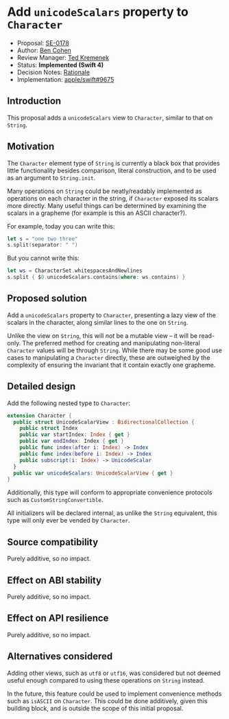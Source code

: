 # Add `unicodeScalars` property to `Character`

* Proposal: [SE-0178](0178-character-unicode-view.md)
* Author: [Ben Cohen](https://github.com/airspeedswift)
* Review Manager: [Ted Kremenek](https://github.com/tkremenek)
* Status: **Implemented (Swift 4)**
* Decision Notes: [Rationale](https://lists.swift.org/pipermail/swift-evolution/Week-of-Mon-20170515/036714.html)
* Implementation: [apple/swift#9675](https://github.com/apple/swift/pull/9675)

## Introduction

This proposal adds a `unicodeScalars` view to `Character`, similar to that on `String`.

## Motivation

The `Character` element type of `String` is currently a black box that provides
little functionality besides comparison, literal construction, and to be used
as an argument to `String.init`.

Many operations on `String` could be neatly/readably implemented as operations
on each character in the string, if `Character` exposed its scalars more
directly. Many useful things can be determined by examining the scalars in a
grapheme (for example is this an ASCII character?).

For example, today you can write this:

```swift
let s = "one two three"
s.split(separator: " ")
```

But you cannot write this:

```swift
let ws = CharacterSet.whitespacesAndNewlines
s.split { $0.unicodeScalars.contains(where: ws.contains) }
```

## Proposed solution

Add a `unicodeScalars` property to `Character`, presenting a lazy view of the
scalars in the character, along similar lines to the one on `String`.

Unlike the view on `String`, this will _not_ be a mutable view – it will be
read-only. The preferred method for creating and manipulating non-literal
`Character` values will be through `String`. While there may be some good
use cases to manipulating a `Character` directly, these are outweighed by the 
complexity of ensuring the invariant that it contain exactly one grapheme.

## Detailed design

Add the following nested type to `Character`:

```swift
extension Character {
  public struct UnicodeScalarView : BidirectionalCollection {
    public struct Index
    public var startIndex: Index { get }
    public var endIndex: Index { get }
    public func index(after i: Index) -> Index
    public func index(before i: Index) -> Index
    public subscript(i: Index) -> UnicodeScalar
  }
  public var unicodeScalars: UnicodeScalarView { get }
}
```

Additionally, this type will conform to appropriate convenience protocols such 
as `CustomStringConvertible`.

All initializers will be declared internal, as unlike the `String` equivalent,
this type will only ever be vended by `Character`.

## Source compatibility

Purely additive, so no impact.

## Effect on ABI stability

Purely additive, so no impact.

## Effect on API resilience

Purely additive, so no impact.

## Alternatives considered

Adding other views, such as `utf8` or `utf16`, was considered but not deemed useful
enough compared to using these operations on `String` instead.

In the future, this feature could be used to implement convenience methods such as
`isASCII` on `Character`. This could be done additively, given this building block,
and is outside the scope of this initial proposal.
